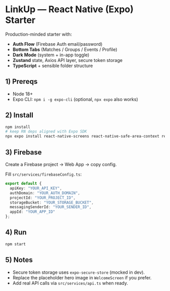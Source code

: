 # LinkUp — React Native (Expo) Starter

Production-minded starter with:
- **Auth Flow** (Firebase Auth email/password)
- **Bottom Tabs** (Matches / Groups / Events / Profile)
- **Dark Mode** (system + in-app toggle)
- **Zustand** state, Axios API layer, secure token storage
- **TypeScript** + sensible folder structure

## 1) Prereqs
- Node 18+
- Expo CLI: `npm i -g expo-cli` (optional, `npx expo` also works)

## 2) Install
```bash
npm install
# keep RN deps aligned with Expo SDK
npx expo install react-native-screens react-native-safe-area-context react-native-gesture-handler
```

## 3) Firebase
Create a Firebase project → Web App → copy config.

Fill `src/services/firebaseConfig.ts`:
```ts
export default {
  apiKey: "YOUR_API_KEY",
  authDomain: "YOUR_AUTH_DOMAIN",
  projectId: "YOUR_PROJECT_ID",
  storageBucket: "YOUR_STORAGE_BUCKET",
  messagingSenderId: "YOUR_SENDER_ID",
  appId: "YOUR_APP_ID"
};
```

## 4) Run
```bash
npm start
```

## 5) Notes
- Secure token storage uses `expo-secure-store` (mocked in dev).
- Replace the placeholder hero image in `WelcomeScreen` if you prefer.
- Add real API calls via `src/services/api.ts` when ready.
